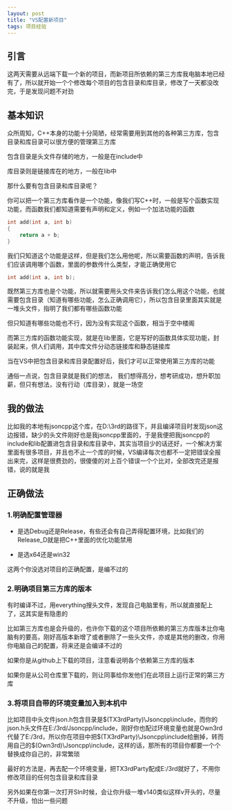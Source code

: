 ```yaml
---
layout: post
title: "VS配置新项目"
tags: 项目经验
---
```


## 引言

这两天需要从远端下载一个新的项目，而新项目所依赖的第三方库我电脑本地已经有了，所以就开始一个个修改每个项目的包含目录和库目录，修改了一天都没改完，于是发现问题不对劲

## 基本知识

众所周知，C++本身的功能十分简陋，经常需要用到其他的各种第三方库，包含目录和库目录可以很方便的管理第三方库

包含目录是头文件存储的地方，一般是在include中

库目录则是链接库在的地方，一般在lib中

那什么要有包含目录和库目录呢？

你可以把一个第三方库看作是一个功能，像我们写C++时，一般是写个函数实现功能，而函数我们都知道需要有声明和定义，例如一个加法功能的函数

```c++
int add(int a, int b)
{
    return a + b;
}
```

我们只知道这个功能是这样，但是我们怎么用他呢，所以需要函数的声明，告诉我们应该调用哪个函数，里面的参数传什么类型，才能正确使用它

```c++
int add(int a, int b);
```

既然第三方库也是个功能，所以就需要用头文件来告诉我们怎么用这个功能，也就需要包含目录（知道有哪些功能，怎么正确调用它），所以包含目录里面其实就是一堆头文件，指明了我们都有哪些函数功能

但只知道有哪些功能也不行，因为没有实现这个函数，相当于空中楼阁

而第三方库的函数功能实现，就是在lib里面，它是写好的函数具体实现功能，封装起来，供人们调用，其中库文件分动态链接库和静态链接库

当在VS中把包含目录和库目录配置好后，我们才可以正常使用第三方库的功能

通俗一点说，包含目录就是我们的想法， 我们想得高分，想考研成功，想升职加薪，但只有想法，没有行动（库目录），就是一场空

## 我的做法

比如我的本地有jsoncpp这个库，在D:\3rd的路径下，并且编译项目时发现json这边报错，缺少的头文件刚好也是我jsoncpp里面的，于是我便把我jsoncpp的include和lib配置进包含目录和库目录中，其实当项目少的话还好，一个解决方案里面有很多项目，并且也不止一个库的时候，VS编译每次也都不一定把错误全报出来完，这样是很费劲的，很傻傻的对上百个错误一个个比对，全部改完还是报错，说的就是我

## 正确做法

### 1.明确配置管理器

- 是选Debug还是Release，有些还会有自己弄得配置环境，比如我们的Release_D就是把C++里面的优化功能禁用

- 是选x64还是win32

这两个你没选对项目的正确配置，是编不过的

### 2.明确项目第三方库的版本 

有时编译不过，用everything搜头文件，发现自己电脑里有，所以就直接配上了，这其实是有隐患的

比如第三方库也是会升级的，也许你下载的这个项目所依赖的第三方库版本比你电脑有的要高，刚好高版本新增了或者删除了一些头文件，亦或是其他的删改，你用你电脑自己的配置，将来还是会编译不过的

如果你是从github上下载的项目，注意看说明各个依赖第三方库的版本

如果你是从公司仓库里下载的，则让同事给你发他们在此项目上运行正常的第三方库

### 3.将项目自带的环境变量加入到本机中

比如项目中头文件json.h包含目录是$(TX3rdParty)\Jsoncpp\include，而你的json.h头文件在E:/3rd/Jsoncpp/include，刚好你也配过环境变量也就是Own3rd代替了E:/3rd，所以你在项目中把$(TX3rdParty)\Jsoncpp\include给删掉，转而用自己的$(Own3rd)\Jsoncpp\include，这样的话，那所有的项目你都要一个个替换成你自己的，非常繁琐

最好的方法是，再去配一个环境变量，把TX3rdParty配成E:/3rd就好了，不用你修改项目的任何包含目录和库目录

另外如果在你第一次打开Sln时候，会让你升级一堆v140类似这样v开头的，尽量不升级，怕出一些问题
